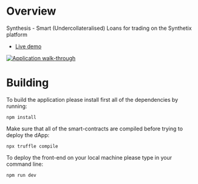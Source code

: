 # Overview

Synthesis - Smart (Undercollateralised) Loans for trading on the Synthetix platform

- <a href="https://xxx.now.sh" target="_blank">Live demo</a>

[![Application walk-through](https://img.youtube.com/vi/s5Ef6Pg2evA/0.jpg)](https://www.youtube.com/watch?v=s5Ef6Pg2evA)


# Building

To build the application please install first all of the dependencies by running:

    npm install

Make sure that all of the smart-contracts are compiled before trying to deploy the dApp:

    npx truffle compile

To deploy the front-end on your local machine please type in your command line:

    npm run dev
